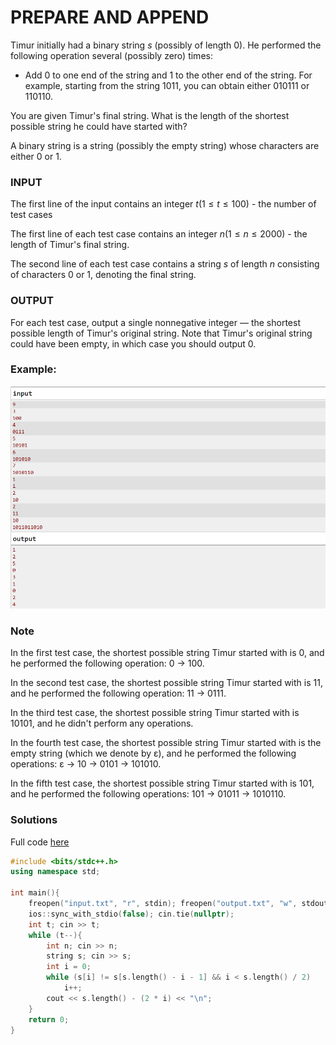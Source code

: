 # **PREPARE AND APPEND**

Timur initially had a binary string $s$ (possibly of length 0). He performed the following operation several (possibly zero) times:

- Add 0 to one end of the string and 1 to the other end of the string. For example, starting from the string 1011, you can obtain either 010111 or 110110.

You are given Timur's final string. What is the length of the shortest possible string he could have started with?

A binary string is a string (possibly the empty string) whose characters are either 0 or 1.

### **INPUT**

The first line of the input contains an integer $t (1\leq t\leq 100)$ - the number of test cases

The first line of each test case contains an integer $n (1\leq n\leq 2000)$ - the length of Timur's final string.

The second line of each test case contains a string $s$ of length $n$ consisting of characters 0 or 1, denoting the final string.

### **OUTPUT**

For each test case, output a single nonnegative integer — the shortest possible length of Timur's original string. Note that Timur's original string could have been empty, in which case you should output 0.

### **Example:**

![alt text](image-2.png)

### **Note**

In the first test case, the shortest possible string Timur started with is 0, and he performed the following operation: 0 → 100.

In the second test case, the shortest possible string Timur started with is 11, and he performed the following operation: 11 → 0111.

In the third test case, the shortest possible string Timur started with is 10101, and he didn't perform any operations.

In the fourth test case, the shortest possible string Timur started with is the empty string (which we denote by ε), and he performed the following operations: ε → 10 → 0101 → 101010.

In the fifth test case, the shortest possible string Timur started with is 101, and he performed the following operations: 101 → 01011 → 1010110.

### **Solutions**

Full code [here](/TWO%20POINTERS/prepare_and_append.cpp)

```cpp
#include <bits/stdc++.h>
using namespace std;

int main(){
    freopen("input.txt", "r", stdin); freopen("output.txt", "w", stdout);
    ios::sync_with_stdio(false); cin.tie(nullptr);
    int t; cin >> t;
    while (t--){
        int n; cin >> n;
        string s; cin >> s;
        int i = 0;
        while (s[i] != s[s.length() - i - 1] && i < s.length() / 2)
            i++;
        cout << s.length() - (2 * i) << "\n";
    }
    return 0;
}
```